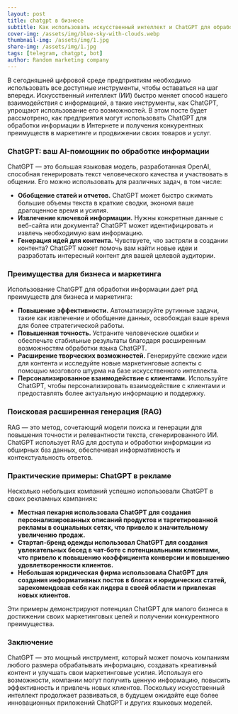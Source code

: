 ```yaml
---
layout: post
title: chatgpt в бизнесе
subtitle: Как использовать искусственный интеллект и ChatGPT для обработки информации и развития вашего бизнеса
cover-img: /assets/img/blue-sky-with-clouds.webp
thumbnail-img: /assets/img/1.jpg
share-img: /assets/img/1.jpg
tags: [telegram, chatgpt, bot]
author: Random marketing company
---
```


В сегодняшней цифровой среде предприятиям необходимо использовать все доступные инструменты, чтобы оставаться на шаг впереди. Искусственный интеллект (ИИ) быстро меняет способ нашего взаимодействия с информацией, а такие инструменты, как ChatGPT, упрощают использование его возможностей. В этом посте будет рассмотрено, как предприятия могут использовать ChatGPT для обработки информации в Интернете и получения конкурентных преимуществ в маркетинге и продвижении своих товаров и услуг.

### ChatGPT: ваш AI-помощник по обработке информации

ChatGPT — это большая языковая модель, разработанная OpenAI, способная генерировать текст человеческого качества и участвовать в общении. Его можно использовать для различных задач, в том числе:

* **Обобщение статей и отчетов.** ChatGPT может быстро сжимать большие объемы текста в краткие сводки, экономя ваше драгоценное время и усилия.
* **Извлечение ключевой информации.** Нужны конкретные данные с веб-сайта или документа? ChatGPT может идентифицировать и извлечь необходимую вам информацию.
* **Генерация идей для контента.** Чувствуете, что застряли в создании контента? ChatGPT может помочь вам найти новые идеи и разработать интересный контент для вашей целевой аудитории.

### Преимущества для бизнеса и маркетинга

Использование ChatGPT для обработки информации дает ряд преимуществ для бизнеса и маркетинга:

* **Повышение эффективности.** Автоматизируйте рутинные задачи, такие как извлечение и обобщение данных, освобождая ваше время для более стратегической работы.
* **Повышенная точность.** Устраните человеческие ошибки и обеспечьте стабильные результаты благодаря расширенным возможностям обработки языка ChatGPT.
* **Расширение творческих возможностей.** Генерируйте свежие идеи для контента и исследуйте новые маркетинговые аспекты с помощью мозгового штурма на базе искусственного интеллекта.
* **Персонализированное взаимодействие с клиентами.** Используйте ChatGPT, чтобы персонализировать взаимодействие с клиентами и предоставлять более актуальную информацию и поддержку.

### Поисковая расширенная генерация (RAG)

RAG — это метод, сочетающий модели поиска и генерации для повышения точности и релевантности текста, сгенерированного ИИ. ChatGPT использует RAG для доступа и обработки информации из обширных баз данных, обеспечивая информативность и контекстуальность ответов.

### Практические примеры: ChatGPT в рекламе

Несколько небольших компаний успешно использовали ChatGPT в своих рекламных кампаниях:

* **Местная пекарня использовала ChatGPT для создания персонализированных описаний продуктов и таргетированной рекламы в социальных сетях, что привело к значительному увеличению продаж.**
* **Стартап-бренд одежды использовал ChatGPT для создания увлекательных бесед в чат-боте с потенциальными клиентами, что привело к повышению коэффициента конверсии и повышению удовлетворенности клиентов.**
* **Небольшая юридическая фирма использовала ChatGPT для создания информативных постов в блогах и юридических статей, зарекомендовав себя как лидера в своей области и привлекая новых клиентов.**

Эти примеры демонстрируют потенциал ChatGPT для малого бизнеса в достижении своих маркетинговых целей и получении конкурентного преимущества.

### Заключение

ChatGPT — это мощный инструмент, который может помочь компаниям любого размера обрабатывать информацию, создавать креативный контент и улучшать свои маркетинговые усилия. Используя его возможности, компании могут получить ценную информацию, повысить эффективность и привлечь новых клиентов. Поскольку искусственный интеллект продолжает развиваться, в будущем ожидайте еще более инновационных приложений ChatGPT и других языковых моделей.


